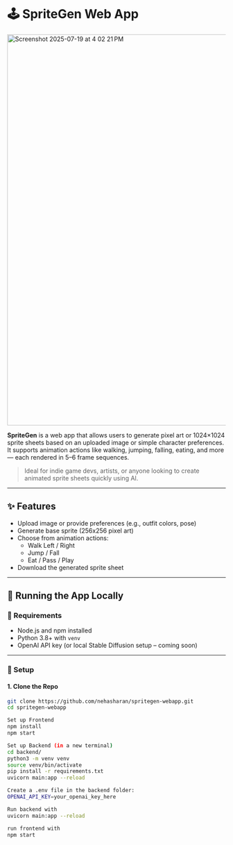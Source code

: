 # 🕹️ SpriteGen Web App

<img width="892" height="901" alt="Screenshot 2025-07-19 at 4 02 21 PM" src="https://github.com/user-attachments/assets/4bd45152-5085-467a-9644-85955aa7bfe8" />

**SpriteGen** is a web app that allows users to generate pixel art or 1024×1024 sprite sheets based on an uploaded image or simple character preferences. It supports animation actions like walking, jumping, falling, eating, and more — each rendered in 5–6 frame sequences.

> Ideal for indie game devs, artists, or anyone looking to create animated sprite sheets quickly using AI.

---

## ✨ Features

- Upload image or provide preferences (e.g., outfit colors, pose)
- Generate base sprite (256x256 pixel art)
- Choose from animation actions:
  - Walk Left / Right
  - Jump / Fall
  - Eat / Pass / Play
- Download the generated sprite sheet

---

## 🚀 Running the App Locally

### 🔧 Requirements

- Node.js and npm installed
- Python 3.8+ with `venv`
- OpenAI API key (or local Stable Diffusion setup – coming soon)

---

### 🔨 Setup

#### 1. Clone the Repo

```bash
git clone https://github.com/nehasharan/spritegen-webapp.git
cd spritegen-webapp

Set up Frontend
npm install
npm start

Set up Backend (in a new terminal)
cd backend/
python3 -m venv venv
source venv/bin/activate
pip install -r requirements.txt
uvicorn main:app --reload

Create a .env file in the backend folder:
OPENAI_API_KEY=your_openai_key_here

Run backend with
uvicorn main:app --reload

run frontend with
npm start


